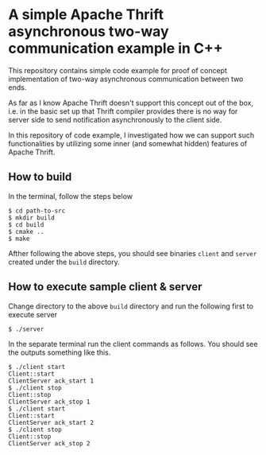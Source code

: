 # A simple Apache Thrift asynchronous two-way communication example in C++



This repository contains simple code example for proof of concept
implementation of two-way asynchronous communication between two ends.

As far as I know Apache Thrift doesn't support this concept out of the box, i.e. in the basic set up that Thrift compiler provides there is no way for server side to send notification asynchronously to the client side.

In this repository of code example, I investigated how we can support such functionalities by utilizing some inner (and somewhat hidden) features of Apache Thrift.

## How to build

In the terminal, follow the steps below

```
$ cd path-to-src
$ mkdir build
$ cd build
$ cmake ..
$ make
```

Afther following the above steps, you should see binaries `client` and `server` created under the `build` directory.

## How to execute sample client & server

Change directory to the above `build` directory and run the following first to execute server

```
$ ./server
```

In the separate terminal run the client commands as follows.
You should see the outputs something like this.

```
$ ./client start
Client::start
ClientServer ack_start 1
$ ./client stop
Client::stop
ClientServer ack_stop 1
$ ./client start
Client::start
ClientServer ack_start 2
$ ./client stop
Client::stop
ClientServer ack_stop 2
```